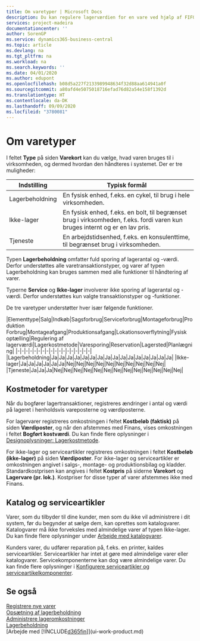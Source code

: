 ```yaml
---
title: Om varetyper | Microsoft Docs
description: Du kan regulere lagerværdien for en vare ved hjælp af FIFO eller gennemsnitlige kostmetoder, f.eks., når varepriser ændres af andre årsager end transaktioner.
services: project-madeira
documentationcenter: ''
author: SorenGP
ms.service: dynamics365-business-central
ms.topic: article
ms.devlang: na
ms.tgt_pltfrm: na
ms.workload: na
ms.search.keywords: ''
ms.date: 04/01/2020
ms.author: edupont
ms.openlocfilehash: b08d5a227f2133989948634f32d88aa614941a0f
ms.sourcegitcommit: a80afd4e5075018716efad76d82a54e158f1392d
ms.translationtype: HT
ms.contentlocale: da-DK
ms.lasthandoff: 09/09/2020
ms.locfileid: "3780081"
---
```

# <a name="about-item-types"></a>Om varetyper
I feltet **Type** på siden **Varekort** kan du vælge, hvad varen bruges til i virksomheden, og dermed hvordan den håndteres i systemet. Der er tre muligheder:

|Indstilling|Typisk formål|
|------|-----------|
|Lagerbeholdning|En fysisk enhed, f.eks. en cykel, til brug i hele virksomheden.|
|Ikke-lager|En fysisk enhed, f.eks. en bolt, til begrænset brug i virksomheden, f.eks. fordi varen kun bruges internt og er en lav pris.|
|Tjeneste|En arbejdstidsenhed, f.eks. en konsulenttime, til begrænset brug i virksomheden.|

Typen **Lagerbeholdning** omfatter fuld sporing af lagerantal og -værdi. Derfor understøttes alle varetransaktionstyper, og varer af typen Lagerbeholdning kan bruges sammen med alle funktioner til håndtering af varer.

Typerne **Service** og **Ikke-lager** involverer ikke sporing af lagerantal og -værdi. Derfor understøttes kun valgte transaktionstyper og -funktioner.

De tre varetyper understøtter hver især følgende funktioner.

|Elementtype|Salg|Indkøb|Sagsforbrug|Serviceforbrug|Montageforbrug|Produktion Forbrug|Montageafgang|Produktionsafgang|Lokationsoverflytning|Fysisk optælling|Regulering af lagerværdi|Lagerkostmetode|Varesporing|Reservation|Lagersted|Planlægning|
|-|-|-|-|-|-|-|-|-|-|-|-|-|-|-|-|-|-|
|Lagerbeholdning|Ja|Ja|Ja|Ja|Ja|Ja|Ja|Ja|Ja|Ja|Ja|Ja|Ja|Ja|Ja|Ja|
|Ikke-lager|Ja|Ja|Ja|Ja|Ja|Ja|Nej|Nej|Nej|Nej|Nej|Nej|Nej|Nej|Nej|Nej|
|Tjeneste|Ja|Ja|Ja|Nej|Nej|Nej|Nej|Nej|Nej|Nej|Nej|Nej|Nej|Nej|Nej|Nej|

## <a name="costing-methods-for-types-of-items"></a>Kostmetoder for varetyper
Når du bogfører lagertransaktioner, registreres ændringer i antal og værdi på lageret i henholdsvis vareposterne og værdiposterne. 

For lagervarer registreres omkostningen i feltet **Kostbeløb (faktisk)** på siden **Værdiposter**, og når den afstemmes med Finans, vises omkostningen i feltet **Bogført kostværdi**. Du kan finde flere oplysninger i [Designoplysninger: Lagerkostmetode](design-details-inventory-costing.md).

For ikke-lager og serviceartikler registreres omkostningen i feltet **Kostbeløb (ikke-lager)** på siden **Værdiposter**. For ikke-lager og serviceartikler er omkostningen angivet i salgs-, montage- og produktionsbilag og kladder. Standardkostprisen kan angives i feltet **Kostpris** på siderne **Varekort** og **Lagervare (pr. lok.)**. Kostpriser for disse typer af varer afstemmes ikke med Finans. 

## <a name="catalog-and-service-items"></a>Katalog og serviceartikler
Varer, som du tilbyder til dine kunder, men som du ikke vil administrere i dit system, før du begynder at sælge dem, kan oprettes som katalogvarer. Katalogvarer må ikke forveksles med almindelige varer af typen Ikke-lager. Du kan finde flere oplysninger under [Arbejde med katalogvarer](inventory-how-work-nonstock-items.md).

Kunders varer, du udfører reparation på, f.eks. en printer, kaldes serviceartikler. Serviceartikler har intet at gøre med almindelige varer eller katalogvarer. Servicekomponenterne kan dog være almindelige varer. Du kan finde flere oplysninger i [Konfigurere serviceartikler og serviceartikelkomponenter](service-how-setup-service-items.md).

## <a name="see-also"></a>Se også
[Registrere nye varer](inventory-how-register-new-items.md)  
[Opsætning af lagerbeholdning](inventory-setup-inventory.md)  
[Administrere lageromkostninger](finance-manage-inventory-costs.md)  
[Lagerbeholdning](inventory-manage-inventory.md)  
[Arbejde med [!INCLUDE[d365fin](includes/d365fin_md.md)]](ui-work-product.md)
